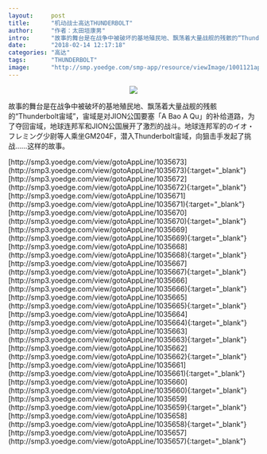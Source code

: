```yaml
---
layout:     post
title:      "机动战士高达THUNDERBOLT"
author:     "作者：太田垣康男"
intro:      "故事的舞台是在战争中被破坏的基地殖民地、飘荡着大量战舰的残骸的“Thunderbolt宙域”，宙域是对JION公国要塞「A Bao A Qu」的补给道路，为了夺回宙域，地球连邦军和JION公国展开了激烈的战斗。地球连邦军的のイオ・フレミング少尉等人乘坐GM204F，潜入Thunderbolt宙域，向狙击手发起了挑战……这样的故事。"
date:       "2018-02-14 12:17:18"
categories: "高达"
tags:       "THUNDERBOLT"
image:      "http://smp.yoedge.com/smp-app/resource/viewImage/1001121appline.png"
---
```

<div style="text-align: center">
<p><img src="http://smp.yoedge.com/smp-app/resource/viewImage/1001121appline.png"/></p>
</div>
<p class="post-meta">
<span>故事的舞台是在战争中被破坏的基地殖民地、飘荡着大量战舰的残骸的“Thunderbolt宙域”，宙域是对JION公国要塞「A Bao A Qu」的补给道路，为了夺回宙域，地球连邦军和JION公国展开了激烈的战斗。地球连邦军的のイオ・フレミング少尉等人乘坐GM204F，潜入Thunderbolt宙域，向狙击手发起了挑战……这样的故事。</span>
</p>
[http://smp3.yoedge.com/view/gotoAppLine/1035673](http://smp3.yoedge.com/view/gotoAppLine/1035673){:target="_blank"}
[http://smp3.yoedge.com/view/gotoAppLine/1035672](http://smp3.yoedge.com/view/gotoAppLine/1035672){:target="_blank"}
[http://smp3.yoedge.com/view/gotoAppLine/1035671](http://smp3.yoedge.com/view/gotoAppLine/1035671){:target="_blank"}
[http://smp3.yoedge.com/view/gotoAppLine/1035670](http://smp3.yoedge.com/view/gotoAppLine/1035670){:target="_blank"}
[http://smp3.yoedge.com/view/gotoAppLine/1035669](http://smp3.yoedge.com/view/gotoAppLine/1035669){:target="_blank"}
[http://smp3.yoedge.com/view/gotoAppLine/1035668](http://smp3.yoedge.com/view/gotoAppLine/1035668){:target="_blank"}
[http://smp3.yoedge.com/view/gotoAppLine/1035667](http://smp3.yoedge.com/view/gotoAppLine/1035667){:target="_blank"}
[http://smp3.yoedge.com/view/gotoAppLine/1035666](http://smp3.yoedge.com/view/gotoAppLine/1035666){:target="_blank"}
[http://smp3.yoedge.com/view/gotoAppLine/1035665](http://smp3.yoedge.com/view/gotoAppLine/1035665){:target="_blank"}
[http://smp3.yoedge.com/view/gotoAppLine/1035664](http://smp3.yoedge.com/view/gotoAppLine/1035664){:target="_blank"}
[http://smp3.yoedge.com/view/gotoAppLine/1035663](http://smp3.yoedge.com/view/gotoAppLine/1035663){:target="_blank"}
[http://smp3.yoedge.com/view/gotoAppLine/1035662](http://smp3.yoedge.com/view/gotoAppLine/1035662){:target="_blank"}
[http://smp3.yoedge.com/view/gotoAppLine/1035661](http://smp3.yoedge.com/view/gotoAppLine/1035661){:target="_blank"}
[http://smp3.yoedge.com/view/gotoAppLine/1035660](http://smp3.yoedge.com/view/gotoAppLine/1035660){:target="_blank"}
[http://smp3.yoedge.com/view/gotoAppLine/1035659](http://smp3.yoedge.com/view/gotoAppLine/1035659){:target="_blank"}
[http://smp3.yoedge.com/view/gotoAppLine/1035658](http://smp3.yoedge.com/view/gotoAppLine/1035658){:target="_blank"}
[http://smp3.yoedge.com/view/gotoAppLine/1035657](http://smp3.yoedge.com/view/gotoAppLine/1035657){:target="_blank"}


